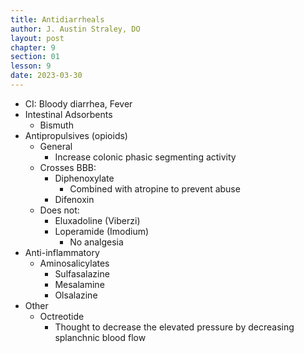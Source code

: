 ```yaml
---
title: Antidiarrheals
author: J. Austin Straley, DO
layout: post
chapter: 9
section: 01
lesson: 9
date: 2023-03-30
---
```


- CI: Bloody diarrhea, Fever
- Intestinal Adsorbents
  - Bismuth
- Antipropulsives (opioids)
  - General
    - Increase colonic phasic segmenting activity
  - Crosses BBB:
    - Diphenoxylate
      - Combined with atropine to prevent abuse
    - Difenoxin
  - Does not:
    - Eluxadoline (Viberzi)
    - Loperamide (Imodium)
      - No analgesia
- Anti-inflammatory
  - Aminosalicylates
    - Sulfasalazine
    - Mesalamine
    - Olsalazine
- Other
  - Octreotide
    - Thought to decrease the elevated pressure by decreasing splanchnic blood flow
